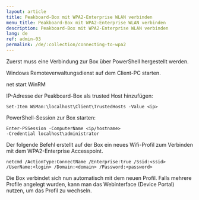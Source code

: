 ```yaml
---
layout: article
title: Peakboard-Box mit WPA2-Enterprise WLAN verbinden
menu_title: Peakboard-Box mit WPA2-Enterprise WLAN verbinden
description: Peakboard-Box mit WPA2-Enterprise WLAN verbinden
lang: de
ref: admin-03
permalink: /de/:collection/connecting-to-wpa2
---
```


Zuerst muss eine Verbindung zur Box über PowerShell hergestellt werden.

Windows Remoteverwaltungsdienst auf dem Client-PC starten.

net start WinRM

IP-Adresse der Peakboard-Box als trusted Host hinzufügen:

```
Set-Item WSMan:\localhost\Client\TrustedHosts -Value <ip>
```

PowerShell-Session zur Box starten:

```
Enter-PSSession -ComputerName <ip/hostname>
-Credential localhost\administrator
```
Der folgende Befehl erstellt auf der Box ein neues Wifi-Profil zum Verbinden mit dem WPA2-Enterprise Accesspoint.

```
netcmd /ActionType:ConnectName /Enterprise:true /Ssid:<ssid> 
/UserName:<login> /Domain:<domain> /Password:<password>
```

Die Box verbindet sich nun automatisch mit dem neuen Profil. Falls mehrere Profile angelegt wurden, kann man das Webinterface (Device Portal) nutzen, um das Profil zu wechseln.
